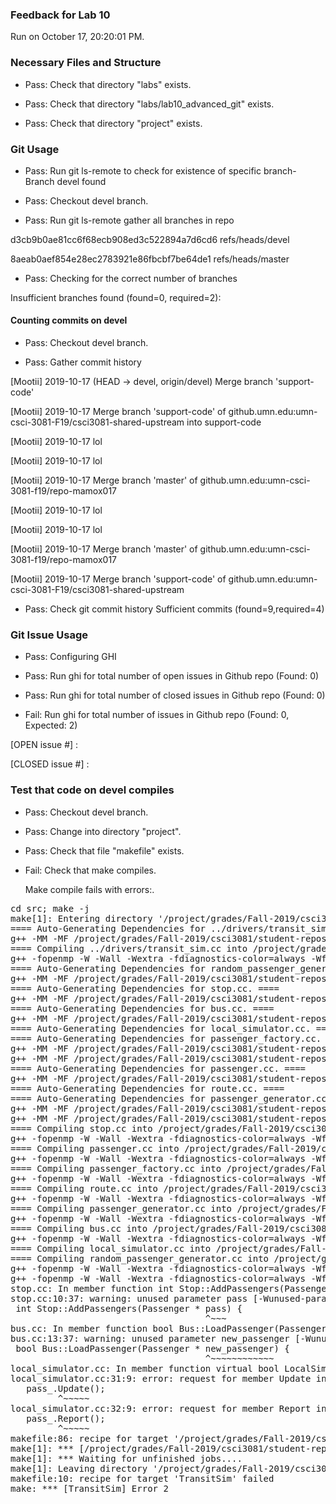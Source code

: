 ### Feedback for Lab 10

Run on October 17, 20:20:01 PM.


### Necessary Files and Structure

+ Pass: Check that directory "labs" exists.

+ Pass: Check that directory "labs/lab10_advanced_git" exists.

+ Pass: Check that directory "project" exists.


### Git Usage

+ Pass: Run git ls-remote to check for existence of specific branch- Branch devel found

+ Pass: Checkout devel branch.



+ Pass: Run git ls-remote gather all branches in repo

d3cb9b0ae81cc6f68ecb908ed3c522894a7d6cd6	refs/heads/devel

8aeab0aef854e28ec2783921e86fbcbf7be64de1	refs/heads/master



+ Pass: Checking for the correct number of branches

Insufficient branches found (found=0, required=2):




#### Counting commits on devel

+ Pass: Checkout devel branch.



+ Pass: Gather commit history

[Mootii] 2019-10-17 (HEAD -> devel, origin/devel) Merge branch 'support-code' 

[Mootii] 2019-10-17 Merge branch 'support-code' of github.umn.edu:umn-csci-3081-F19/csci3081-shared-upstream into support-code 

[Mootii] 2019-10-17 lol 


[Mootii] 2019-10-17 lol 


[Mootii] 2019-10-17 Merge branch 'master' of github.umn.edu:umn-csci-3081-f19/repo-mamox017 

[Mootii] 2019-10-17 lol 


[Mootii] 2019-10-17 lol 



[Mootii] 2019-10-17 Merge branch 'master' of github.umn.edu:umn-csci-3081-f19/repo-mamox017 

[Mootii] 2019-10-17 Merge branch 'support-code' of github.umn.edu:umn-csci-3081-F19/csci3081-shared-upstream 
























+ Pass: Check git commit history
Sufficient commits (found=9,required=4)


### Git Issue Usage

+ Pass: Configuring GHI

+ Pass: Run ghi for total number of open issues in Github repo (Found: 0)

+ Pass: Run ghi for total number of closed issues in Github repo (Found: 0)

+ Fail: Run ghi for total number of issues in Github repo (Found: 0, Expected: 2) 

 [OPEN issue #] : 

[CLOSED issue #] : 

 




### Test that code on  devel compiles

+ Pass: Checkout devel branch.



+ Pass: Change into directory "project".

+ Pass: Check that file "makefile" exists.

+ Fail: Check that make compiles.

    Make compile fails with errors:.
<pre>cd src; make -j
make[1]: Entering directory '/project/grades/Fall-2019/csci3081/student-repos/Lab_10_Feedback/repo-mamox017/project/src'
==== Auto-Generating Dependencies for ../drivers/transit_sim.cc. ====
g++ -MM -MF /project/grades/Fall-2019/csci3081/student-repos/Lab_10_Feedback/repo-mamox017/project/build/objdrivers/transit_sim.d -MP -MT /project/grades/Fall-2019/csci3081/student-repos/Lab_10_Feedback/repo-mamox017/project/build/objdrivers/transit_sim.o -W -Wall -Wextra -fdiagnostics-color=always -Wfloat-equal -Wshadow -Wcast-align -Wcast-qual -Wformat=2 -Winit-self -Wlogical-op -Wmissing-declarations -Wmissing-include-dirs -Wredundant-decls -Wswitch-default -Wsuggest-override -Wstrict-null-sentinel -Wsign-promo -Wold-style-cast -Woverloaded-virtual -Wctor-dtor-privacy -Wno-old-style-cast -Wno-cast-align -g -std=c++11 -c -I.. -I. -I./.. -I../drivers ../drivers/transit_sim.cc
==== Compiling ../drivers/transit_sim.cc into /project/grades/Fall-2019/csci3081/student-repos/Lab_10_Feedback/repo-mamox017/project/build/objdrivers/transit_sim.o. ====
g++ -fopenmp -W -Wall -Wextra -fdiagnostics-color=always -Wfloat-equal -Wshadow -Wcast-align -Wcast-qual -Wformat=2 -Winit-self -Wlogical-op -Wmissing-declarations -Wmissing-include-dirs -Wredundant-decls -Wswitch-default -Wsuggest-override -Wstrict-null-sentinel -Wsign-promo -Wold-style-cast -Woverloaded-virtual -Wctor-dtor-privacy -Wno-old-style-cast -Wno-cast-align -g -std=c++11 -c -I.. -I. -I./.. -I../drivers  -c -fPIC -o  /project/grades/Fall-2019/csci3081/student-repos/Lab_10_Feedback/repo-mamox017/project/build/objdrivers/transit_sim.o ../drivers/transit_sim.cc
==== Auto-Generating Dependencies for random_passenger_generator.cc. ====
g++ -MM -MF /project/grades/Fall-2019/csci3081/student-repos/Lab_10_Feedback/repo-mamox017/project/build/obj/transit_sim/random_passenger_generator.d -MP -MT /project/grades/Fall-2019/csci3081/student-repos/Lab_10_Feedback/repo-mamox017/project/build/obj/transit_sim/random_passenger_generator.o -W -Wall -Wextra -fdiagnostics-color=always -Wfloat-equal -Wshadow -Wcast-align -Wcast-qual -Wformat=2 -Winit-self -Wlogical-op -Wmissing-declarations -Wmissing-include-dirs -Wredundant-decls -Wswitch-default -Wsuggest-override -Wstrict-null-sentinel -Wsign-promo -Wold-style-cast -Woverloaded-virtual -Wctor-dtor-privacy -Wno-old-style-cast -Wno-cast-align -g -std=c++11 -c -I.. -I. -I./.. -I../drivers random_passenger_generator.cc
==== Auto-Generating Dependencies for stop.cc. ====
g++ -MM -MF /project/grades/Fall-2019/csci3081/student-repos/Lab_10_Feedback/repo-mamox017/project/build/obj/transit_sim/stop.d -MP -MT /project/grades/Fall-2019/csci3081/student-repos/Lab_10_Feedback/repo-mamox017/project/build/obj/transit_sim/stop.o -W -Wall -Wextra -fdiagnostics-color=always -Wfloat-equal -Wshadow -Wcast-align -Wcast-qual -Wformat=2 -Winit-self -Wlogical-op -Wmissing-declarations -Wmissing-include-dirs -Wredundant-decls -Wswitch-default -Wsuggest-override -Wstrict-null-sentinel -Wsign-promo -Wold-style-cast -Woverloaded-virtual -Wctor-dtor-privacy -Wno-old-style-cast -Wno-cast-align -g -std=c++11 -c -I.. -I. -I./.. -I../drivers stop.cc
==== Auto-Generating Dependencies for bus.cc. ====
g++ -MM -MF /project/grades/Fall-2019/csci3081/student-repos/Lab_10_Feedback/repo-mamox017/project/build/obj/transit_sim/bus.d -MP -MT /project/grades/Fall-2019/csci3081/student-repos/Lab_10_Feedback/repo-mamox017/project/build/obj/transit_sim/bus.o -W -Wall -Wextra -fdiagnostics-color=always -Wfloat-equal -Wshadow -Wcast-align -Wcast-qual -Wformat=2 -Winit-self -Wlogical-op -Wmissing-declarations -Wmissing-include-dirs -Wredundant-decls -Wswitch-default -Wsuggest-override -Wstrict-null-sentinel -Wsign-promo -Wold-style-cast -Woverloaded-virtual -Wctor-dtor-privacy -Wno-old-style-cast -Wno-cast-align -g -std=c++11 -c -I.. -I. -I./.. -I../drivers bus.cc
==== Auto-Generating Dependencies for local_simulator.cc. ====
==== Auto-Generating Dependencies for passenger_factory.cc. ====
g++ -MM -MF /project/grades/Fall-2019/csci3081/student-repos/Lab_10_Feedback/repo-mamox017/project/build/obj/transit_sim/local_simulator.d -MP -MT /project/grades/Fall-2019/csci3081/student-repos/Lab_10_Feedback/repo-mamox017/project/build/obj/transit_sim/local_simulator.o -W -Wall -Wextra -fdiagnostics-color=always -Wfloat-equal -Wshadow -Wcast-align -Wcast-qual -Wformat=2 -Winit-self -Wlogical-op -Wmissing-declarations -Wmissing-include-dirs -Wredundant-decls -Wswitch-default -Wsuggest-override -Wstrict-null-sentinel -Wsign-promo -Wold-style-cast -Woverloaded-virtual -Wctor-dtor-privacy -Wno-old-style-cast -Wno-cast-align -g -std=c++11 -c -I.. -I. -I./.. -I../drivers local_simulator.cc
g++ -MM -MF /project/grades/Fall-2019/csci3081/student-repos/Lab_10_Feedback/repo-mamox017/project/build/obj/transit_sim/passenger_factory.d -MP -MT /project/grades/Fall-2019/csci3081/student-repos/Lab_10_Feedback/repo-mamox017/project/build/obj/transit_sim/passenger_factory.o -W -Wall -Wextra -fdiagnostics-color=always -Wfloat-equal -Wshadow -Wcast-align -Wcast-qual -Wformat=2 -Winit-self -Wlogical-op -Wmissing-declarations -Wmissing-include-dirs -Wredundant-decls -Wswitch-default -Wsuggest-override -Wstrict-null-sentinel -Wsign-promo -Wold-style-cast -Woverloaded-virtual -Wctor-dtor-privacy -Wno-old-style-cast -Wno-cast-align -g -std=c++11 -c -I.. -I. -I./.. -I../drivers passenger_factory.cc
==== Auto-Generating Dependencies for passenger.cc. ====
g++ -MM -MF /project/grades/Fall-2019/csci3081/student-repos/Lab_10_Feedback/repo-mamox017/project/build/obj/transit_sim/passenger.d -MP -MT /project/grades/Fall-2019/csci3081/student-repos/Lab_10_Feedback/repo-mamox017/project/build/obj/transit_sim/passenger.o -W -Wall -Wextra -fdiagnostics-color=always -Wfloat-equal -Wshadow -Wcast-align -Wcast-qual -Wformat=2 -Winit-self -Wlogical-op -Wmissing-declarations -Wmissing-include-dirs -Wredundant-decls -Wswitch-default -Wsuggest-override -Wstrict-null-sentinel -Wsign-promo -Wold-style-cast -Woverloaded-virtual -Wctor-dtor-privacy -Wno-old-style-cast -Wno-cast-align -g -std=c++11 -c -I.. -I. -I./.. -I../drivers passenger.cc
==== Auto-Generating Dependencies for route.cc. ====
==== Auto-Generating Dependencies for passenger_generator.cc. ====
g++ -MM -MF /project/grades/Fall-2019/csci3081/student-repos/Lab_10_Feedback/repo-mamox017/project/build/obj/transit_sim/route.d -MP -MT /project/grades/Fall-2019/csci3081/student-repos/Lab_10_Feedback/repo-mamox017/project/build/obj/transit_sim/route.o -W -Wall -Wextra -fdiagnostics-color=always -Wfloat-equal -Wshadow -Wcast-align -Wcast-qual -Wformat=2 -Winit-self -Wlogical-op -Wmissing-declarations -Wmissing-include-dirs -Wredundant-decls -Wswitch-default -Wsuggest-override -Wstrict-null-sentinel -Wsign-promo -Wold-style-cast -Woverloaded-virtual -Wctor-dtor-privacy -Wno-old-style-cast -Wno-cast-align -g -std=c++11 -c -I.. -I. -I./.. -I../drivers route.cc
g++ -MM -MF /project/grades/Fall-2019/csci3081/student-repos/Lab_10_Feedback/repo-mamox017/project/build/obj/transit_sim/passenger_generator.d -MP -MT /project/grades/Fall-2019/csci3081/student-repos/Lab_10_Feedback/repo-mamox017/project/build/obj/transit_sim/passenger_generator.o -W -Wall -Wextra -fdiagnostics-color=always -Wfloat-equal -Wshadow -Wcast-align -Wcast-qual -Wformat=2 -Winit-self -Wlogical-op -Wmissing-declarations -Wmissing-include-dirs -Wredundant-decls -Wswitch-default -Wsuggest-override -Wstrict-null-sentinel -Wsign-promo -Wold-style-cast -Woverloaded-virtual -Wctor-dtor-privacy -Wno-old-style-cast -Wno-cast-align -g -std=c++11 -c -I.. -I. -I./.. -I../drivers passenger_generator.cc
==== Compiling stop.cc into /project/grades/Fall-2019/csci3081/student-repos/Lab_10_Feedback/repo-mamox017/project/build/obj/transit_sim/stop.o. ====
g++ -fopenmp -W -Wall -Wextra -fdiagnostics-color=always -Wfloat-equal -Wshadow -Wcast-align -Wcast-qual -Wformat=2 -Winit-self -Wlogical-op -Wmissing-declarations -Wmissing-include-dirs -Wredundant-decls -Wswitch-default -Wsuggest-override -Wstrict-null-sentinel -Wsign-promo -Wold-style-cast -Woverloaded-virtual -Wctor-dtor-privacy -Wno-old-style-cast -Wno-cast-align -g -std=c++11 -c -I.. -I. -I./.. -I../drivers  -c -fPIC -o  /project/grades/Fall-2019/csci3081/student-repos/Lab_10_Feedback/repo-mamox017/project/build/obj/transit_sim/stop.o stop.cc
==== Compiling passenger.cc into /project/grades/Fall-2019/csci3081/student-repos/Lab_10_Feedback/repo-mamox017/project/build/obj/transit_sim/passenger.o. ====
g++ -fopenmp -W -Wall -Wextra -fdiagnostics-color=always -Wfloat-equal -Wshadow -Wcast-align -Wcast-qual -Wformat=2 -Winit-self -Wlogical-op -Wmissing-declarations -Wmissing-include-dirs -Wredundant-decls -Wswitch-default -Wsuggest-override -Wstrict-null-sentinel -Wsign-promo -Wold-style-cast -Woverloaded-virtual -Wctor-dtor-privacy -Wno-old-style-cast -Wno-cast-align -g -std=c++11 -c -I.. -I. -I./.. -I../drivers  -c -fPIC -o  /project/grades/Fall-2019/csci3081/student-repos/Lab_10_Feedback/repo-mamox017/project/build/obj/transit_sim/passenger.o passenger.cc
==== Compiling passenger_factory.cc into /project/grades/Fall-2019/csci3081/student-repos/Lab_10_Feedback/repo-mamox017/project/build/obj/transit_sim/passenger_factory.o. ====
g++ -fopenmp -W -Wall -Wextra -fdiagnostics-color=always -Wfloat-equal -Wshadow -Wcast-align -Wcast-qual -Wformat=2 -Winit-self -Wlogical-op -Wmissing-declarations -Wmissing-include-dirs -Wredundant-decls -Wswitch-default -Wsuggest-override -Wstrict-null-sentinel -Wsign-promo -Wold-style-cast -Woverloaded-virtual -Wctor-dtor-privacy -Wno-old-style-cast -Wno-cast-align -g -std=c++11 -c -I.. -I. -I./.. -I../drivers  -c -fPIC -o  /project/grades/Fall-2019/csci3081/student-repos/Lab_10_Feedback/repo-mamox017/project/build/obj/transit_sim/passenger_factory.o passenger_factory.cc
==== Compiling route.cc into /project/grades/Fall-2019/csci3081/student-repos/Lab_10_Feedback/repo-mamox017/project/build/obj/transit_sim/route.o. ====
g++ -fopenmp -W -Wall -Wextra -fdiagnostics-color=always -Wfloat-equal -Wshadow -Wcast-align -Wcast-qual -Wformat=2 -Winit-self -Wlogical-op -Wmissing-declarations -Wmissing-include-dirs -Wredundant-decls -Wswitch-default -Wsuggest-override -Wstrict-null-sentinel -Wsign-promo -Wold-style-cast -Woverloaded-virtual -Wctor-dtor-privacy -Wno-old-style-cast -Wno-cast-align -g -std=c++11 -c -I.. -I. -I./.. -I../drivers  -c -fPIC -o  /project/grades/Fall-2019/csci3081/student-repos/Lab_10_Feedback/repo-mamox017/project/build/obj/transit_sim/route.o route.cc
==== Compiling passenger_generator.cc into /project/grades/Fall-2019/csci3081/student-repos/Lab_10_Feedback/repo-mamox017/project/build/obj/transit_sim/passenger_generator.o. ====
g++ -fopenmp -W -Wall -Wextra -fdiagnostics-color=always -Wfloat-equal -Wshadow -Wcast-align -Wcast-qual -Wformat=2 -Winit-self -Wlogical-op -Wmissing-declarations -Wmissing-include-dirs -Wredundant-decls -Wswitch-default -Wsuggest-override -Wstrict-null-sentinel -Wsign-promo -Wold-style-cast -Woverloaded-virtual -Wctor-dtor-privacy -Wno-old-style-cast -Wno-cast-align -g -std=c++11 -c -I.. -I. -I./.. -I../drivers  -c -fPIC -o  /project/grades/Fall-2019/csci3081/student-repos/Lab_10_Feedback/repo-mamox017/project/build/obj/transit_sim/passenger_generator.o passenger_generator.cc
==== Compiling bus.cc into /project/grades/Fall-2019/csci3081/student-repos/Lab_10_Feedback/repo-mamox017/project/build/obj/transit_sim/bus.o. ====
g++ -fopenmp -W -Wall -Wextra -fdiagnostics-color=always -Wfloat-equal -Wshadow -Wcast-align -Wcast-qual -Wformat=2 -Winit-self -Wlogical-op -Wmissing-declarations -Wmissing-include-dirs -Wredundant-decls -Wswitch-default -Wsuggest-override -Wstrict-null-sentinel -Wsign-promo -Wold-style-cast -Woverloaded-virtual -Wctor-dtor-privacy -Wno-old-style-cast -Wno-cast-align -g -std=c++11 -c -I.. -I. -I./.. -I../drivers  -c -fPIC -o  /project/grades/Fall-2019/csci3081/student-repos/Lab_10_Feedback/repo-mamox017/project/build/obj/transit_sim/bus.o bus.cc
==== Compiling local_simulator.cc into /project/grades/Fall-2019/csci3081/student-repos/Lab_10_Feedback/repo-mamox017/project/build/obj/transit_sim/local_simulator.o. ====
==== Compiling random_passenger_generator.cc into /project/grades/Fall-2019/csci3081/student-repos/Lab_10_Feedback/repo-mamox017/project/build/obj/transit_sim/random_passenger_generator.o. ====
g++ -fopenmp -W -Wall -Wextra -fdiagnostics-color=always -Wfloat-equal -Wshadow -Wcast-align -Wcast-qual -Wformat=2 -Winit-self -Wlogical-op -Wmissing-declarations -Wmissing-include-dirs -Wredundant-decls -Wswitch-default -Wsuggest-override -Wstrict-null-sentinel -Wsign-promo -Wold-style-cast -Woverloaded-virtual -Wctor-dtor-privacy -Wno-old-style-cast -Wno-cast-align -g -std=c++11 -c -I.. -I. -I./.. -I../drivers  -c -fPIC -o  /project/grades/Fall-2019/csci3081/student-repos/Lab_10_Feedback/repo-mamox017/project/build/obj/transit_sim/local_simulator.o local_simulator.cc
g++ -fopenmp -W -Wall -Wextra -fdiagnostics-color=always -Wfloat-equal -Wshadow -Wcast-align -Wcast-qual -Wformat=2 -Winit-self -Wlogical-op -Wmissing-declarations -Wmissing-include-dirs -Wredundant-decls -Wswitch-default -Wsuggest-override -Wstrict-null-sentinel -Wsign-promo -Wold-style-cast -Woverloaded-virtual -Wctor-dtor-privacy -Wno-old-style-cast -Wno-cast-align -g -std=c++11 -c -I.. -I. -I./.. -I../drivers  -c -fPIC -o  /project/grades/Fall-2019/csci3081/student-repos/Lab_10_Feedback/repo-mamox017/project/build/obj/transit_sim/random_passenger_generator.o random_passenger_generator.cc
stop.cc: In member function int Stop::AddPassengers(Passenger*):
stop.cc:10:37: warning: unused parameter pass [-Wunused-parameter]
 int Stop::AddPassengers(Passenger * pass) {
                                     ^~~~
bus.cc: In member function bool Bus::LoadPassenger(Passenger*):
bus.cc:13:37: warning: unused parameter new_passenger [-Wunused-parameter]
 bool Bus::LoadPassenger(Passenger * new_passenger) {
                                     ^~~~~~~~~~~~~
local_simulator.cc: In member function virtual bool LocalSimulator::Update():
local_simulator.cc:31:9: error: request for member Update in ((LocalSimulator*)this)->LocalSimulator::pass_, which is of pointer type Passenger* (maybe you meant to use -> ?)
   pass_.Update();
         ^~~~~~
local_simulator.cc:32:9: error: request for member Report in ((LocalSimulator*)this)->LocalSimulator::pass_, which is of pointer type Passenger* (maybe you meant to use -> ?)
   pass_.Report();
         ^~~~~~
makefile:86: recipe for target '/project/grades/Fall-2019/csci3081/student-repos/Lab_10_Feedback/repo-mamox017/project/build/obj/transit_sim/local_simulator.o' failed
make[1]: *** [/project/grades/Fall-2019/csci3081/student-repos/Lab_10_Feedback/repo-mamox017/project/build/obj/transit_sim/local_simulator.o] Error 1
make[1]: *** Waiting for unfinished jobs....
make[1]: Leaving directory '/project/grades/Fall-2019/csci3081/student-repos/Lab_10_Feedback/repo-mamox017/project/src'
makefile:10: recipe for target 'TransitSim' failed
make: *** [TransitSim] Error 2
</pre>



